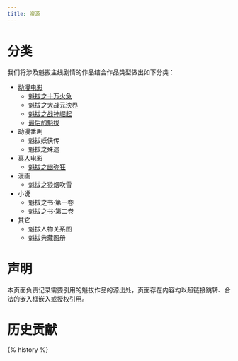 ```yaml
---
title: 资源
---
```

# 分类
我们将涉及魁拔主线剧情的作品结合作品类型做出如下分类：
- [动漫电影](动漫电影)
  - [魁拔之十万火急](动漫电影/魁拔之十万火急)
  - [魁拔之大战元泱界](动漫电影/魁拔之大战元泱界)
  - [魁拔之战神崛起](动漫电影/魁拔之战神崛起)
  - [最后的魁拔](动漫电影/最后的魁拔)
- 动漫番剧
  - 魁拔妖侠传
  - 魁拔之殊途
- [真人电影](真人电影)
  - [魁拔之幽弥狂](真人电影/魁拔之幽弥狂)
- 漫画
  - 魁拔之狼烟吹雪
- 小说
  - 魁拔之书·第一卷
  - 魁拔之书·第二卷
- 其它
  - 魁拔人物关系图
  - 魁拔典藏图册

# 声明
本页面负责记录需要引用的魁拔作品的源出处，页面存在内容均以超链接跳转、合法的嵌入框嵌入或授权引用。

# 历史贡献
{% history %}